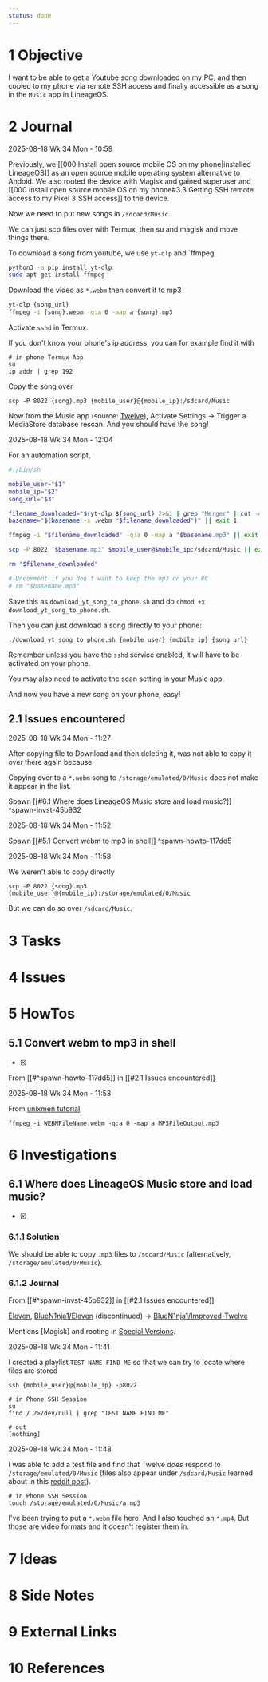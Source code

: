 ```yaml
---
status: done
---
```



# 1 Objective

I want to be able to get a Youtube song downloaded on my PC, and then copied to my phone via remote SSH access and finally accessible as a song in the `Music` app in LineageOS.

# 2 Journal


2025-08-18 Wk 34 Mon - 10:59

Previously, we [[000 Install open source mobile OS on my phone|installed LineageOS]] as an open source mobile operating system alternative to Andoid. We also rooted the device with Magisk and gained superuser and [[000 Install open source mobile OS on my phone#3.3 Getting SSH remote access to my Pixel 3|SSH access]] to the device.

Now we need to put new songs in `/sdcard/Music`. 

We can just scp files over with Termux, then su and magisk and move things there.

To download a song from youtube, we use `yt-dlp` and `ffmpeg,

```sh
python3 -m pip install yt-dlp
sudo apt-get install ffmpeg
```

Download the video as `*.webm` then convert it to mp3

```sh
yt-dlp {song_url}
ffmpeg -i {song}.webm -q:a 0 -map a {song}.mp3
```

Activate `sshd` in Termux.

If you don't know your phone's ip address, you can for example find it with

```
# in phone Termux App
su
ip addr | grep 192
```

Copy the song over

```
scp -P 8022 {song}.mp3 {mobile_user}@{mobile_ip}:/sdcard/Music
```

Now from the Music app (source: [Twelve](https://github.com/BlueN1nja1/Improved-Twelve/)), Activate Settings -> Trigger a MediaStore database rescan. And you should have the song!

2025-08-18 Wk 34 Mon - 12:04

For an automation script,

```sh
#!/bin/sh

mobile_user="$1"
mobile_ip="$2"
song_url="$3"

filename_downloaded="$(yt-dlp ${song_url} 2>&1 | grep "Merger" | cut -d'"' -f2)" || exit 1
basename="$(basename -s .webm "$filename_downloaded")" || exit 1

ffmpeg -i "$filename_downloaded" -q:a 0 -map a "$basename.mp3" || exit 1

scp -P 8022 "$basename.mp3" $mobile_user@$mobile_ip:/sdcard/Music || exit 1

rm "$filename_downloaded"

# Uncomment if you don't want to keep the mp3 on your PC
# rm "$basename.mp3"
```

Save this as `download_yt_song_to_phone.sh` and do `chmod +x download_yt_song_to_phone.sh`. 

Then you can just download a song directly to your phone:

```
./download_yt_song_to_phone.sh {mobile_user} {mobile_ip} {song_url}
```

Remember unless you have the `sshd` service enabled, it will have to be activated on your phone.

You may also need to activate the scan setting in your Music app.

And now you have a new song on your phone, easy!

## 2.1 Issues encountered

2025-08-18 Wk 34 Mon - 11:27

After copying file to Download and then deleting it, was not able to copy it over there again because 

Copying over to a `*.webm` song to `/storage/emulated/0/Music` does not make it appear in the list.

Spawn [[#6.1 Where does LineageOS Music store and load music?]] ^spawn-invst-45b932

2025-08-18 Wk 34 Mon - 11:52

Spawn [[#5.1 Convert webm to mp3 in shell]] ^spawn-howto-117dd5

2025-08-18 Wk 34 Mon - 11:58

We weren't able to copy directly

```
scp -P 8022 {song}.mp3 {mobile_user}@{mobile_ip}:/storage/emulated/0/Music
```

But we can do so over `/sdcard/Music`.

# 3 Tasks

# 4 Issues

# 5 HowTos

## 5.1 Convert webm to mp3 in shell

- [x] 

From [[#^spawn-howto-117dd5]] in [[#2.1 Issues encountered]]

2025-08-18 Wk 34 Mon - 11:53

From [unixmen tutorial](https://www.unixmen.com/webm-to-mp3-how-can-you-convert-in-linux/),

```
ffmpeg -i WEBMFileName.webm -q:a 0 -map a MP3FileOutput.mp3
```

# 6 Investigations

## 6.1 Where does LineageOS Music store and load music?

- [x] 

### 6.1.1 Solution

We should be able to copy `.mp3` files to `/sdcard/Music` (alternatively, `/storage/emulated/0/Music`).

### 6.1.2 Journal

From [[#^spawn-invst-45b932]] in [[#2.1 Issues encountered]]

[Eleven](https://github.com/dwi336/Eleven), [BlueN1nja1/Eleven](https://github.com/BlueN1nja1/Eleven?tab=readme-ov-file) (discontinued) -> [BlueN1nja1/Improved-Twelve](https://github.com/BlueN1nja1/Improved-Twelve)

Mentions [Magisk] and rooting in [Special Versions](https://github.com/BlueN1nja1/Improved-Twelve?tab=readme-ov-file#special-versions).

2025-08-18 Wk 34 Mon - 11:41

I created a playlist `TEST NAME FIND ME` so that we can try to locate where files are stored

```
ssh {mobile_user}@{mobile_ip} -p8022

# in Phone SSH Session
su
find / 2>/dev/null | grep "TEST NAME FIND ME"

# out
[nothing]
```

2025-08-18 Wk 34 Mon - 11:48

I was able to add a test file and find that Twelve *does* respond to `/storage/emulated/0/Music` (files also appear under `/sdcard/Music` learned about in this [reddit post](https://www.reddit.com/r/LineageOS/comments/18l1lh1/comment/kdv88f3/?utm_source=share&utm_medium=web3x&utm_name=web3xcss&utm_term=1&utm_content=share_button)).

```
# in Phone SSH Session
touch /storage/emulated/0/Music/a.mp3
```

I've been trying to put a `*.webm` file here. And I also touched an `*.mp4`. But those are video formats and it doesn't register them in.


# 7 Ideas

# 8 Side Notes
# 9 External Links

# 10 References